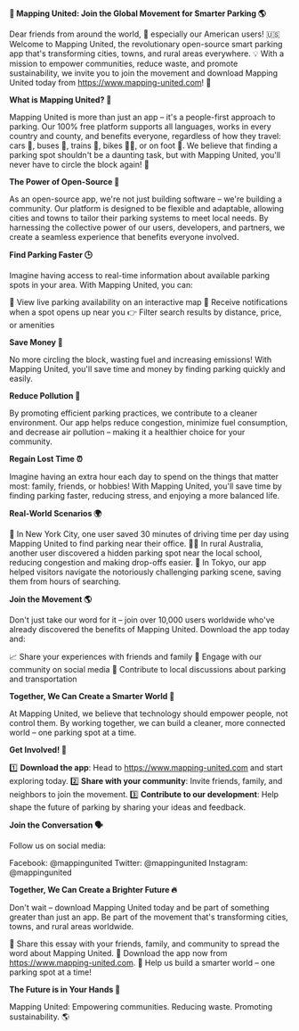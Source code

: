 **🚀 Mapping United: Join the Global Movement for Smarter Parking 🌎**

Dear friends from around the world, 👋 especially our American users! 🇺🇸 Welcome to Mapping United, the revolutionary open-source smart parking app that's transforming cities, towns, and rural areas everywhere. 💡 With a mission to empower communities, reduce waste, and promote sustainability, we invite you to join the movement and download Mapping United today from https://www.mapping-united.com! 📲

**What is Mapping United? 🤔**

Mapping United is more than just an app – it's a people-first approach to parking. Our 100% free platform supports all languages, works in every country and county, and benefits everyone, regardless of how they travel: cars 🚗, buses 🚌, trains 🚂, bikes 🚴‍♀️, or on foot 👣. We believe that finding a parking spot shouldn't be a daunting task, but with Mapping United, you'll never have to circle the block again! 🔄

**The Power of Open-Source 🌟**

As an open-source app, we're not just building software – we're building a community. Our platform is designed to be flexible and adaptable, allowing cities and towns to tailor their parking systems to meet local needs. By harnessing the collective power of our users, developers, and partners, we create a seamless experience that benefits everyone involved.

**Find Parking Faster 🕒**

Imagine having access to real-time information about available parking spots in your area. With Mapping United, you can:

📍 View live parking availability on an interactive map
🚨 Receive notifications when a spot opens up near you
👉 Filter search results by distance, price, or amenities

**Save Money 💸**

No more circling the block, wasting fuel and increasing emissions! With Mapping United, you'll save time and money by finding parking quickly and easily.

**Reduce Pollution 🌿**

By promoting efficient parking practices, we contribute to a cleaner environment. Our app helps reduce congestion, minimize fuel consumption, and decrease air pollution – making it a healthier choice for your community.

**Regain Lost Time ⏰**

Imagine having an extra hour each day to spend on the things that matter most: family, friends, or hobbies! With Mapping United, you'll save time by finding parking faster, reducing stress, and enjoying a more balanced life.

**Real-World Scenarios 🌍**

🚗 In New York City, one user saved 30 minutes of driving time per day using Mapping United to find parking near their office.
👩‍🏫 In rural Australia, another user discovered a hidden parking spot near the local school, reducing congestion and making drop-offs easier.
🛂️ In Tokyo, our app helped visitors navigate the notoriously challenging parking scene, saving them from hours of searching.

**Join the Movement 🌎**

Don't just take our word for it – join over 10,000 users worldwide who've already discovered the benefits of Mapping United. Download the app today and:

📈 Share your experiences with friends and family
💬 Engage with our community on social media
👥 Contribute to local discussions about parking and transportation

**Together, We Can Create a Smarter World 🌟**

At Mapping United, we believe that technology should empower people, not control them. By working together, we can build a cleaner, more connected world – one parking spot at a time.

**Get Involved! 🎉**

1️⃣ **Download the app**: Head to https://www.mapping-united.com and start exploring today.
2️⃣ **Share with your community**: Invite friends, family, and neighbors to join the movement.
3️⃣ **Contribute to our development**: Help shape the future of parking by sharing your ideas and feedback.

**Join the Conversation 🗣️**

Follow us on social media:

Facebook: @mappingunited
Twitter: @mappingunited
Instagram: @mappingunited

**Together, We Can Create a Brighter Future 🔥**

Don't wait – download Mapping United today and be part of something greater than just an app. Be part of the movement that's transforming cities, towns, and rural areas worldwide.

💬 Share this essay with your friends, family, and community to spread the word about Mapping United.
📲 Download the app now from https://www.mapping-united.com.
👏 Help us build a smarter world – one parking spot at a time!

**The Future is in Your Hands 👋**

Mapping United: Empowering communities. Reducing waste. Promoting sustainability. 🌎